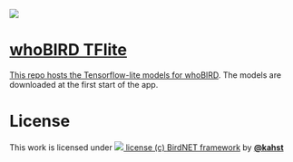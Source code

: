 <a href="https://creativecommons.org/licenses/by-nc-sa/4.0/"><img src="https://img.shields.io/badge/License-CC%20BY--NC--SA%204.0-lightgrey.svg">

# whoBIRD TFlite

This repo hosts the Tensorflow-lite models for [whoBIRD](https://github.com/woheller69/whoBIRD).
The models are downloaded at the first start of the app.

# License
This work is licensed under <a href="https://creativecommons.org/licenses/by-nc-sa/4.0/"><img src="https://img.shields.io/badge/License-CC%20BY--NC--SA%204.0-lightgrey.svg"> 
license (c) [BirdNET framework](https://github.com/kahst/BirdNET-Lite) by [**@kahst**](https://github.com/kahst)
